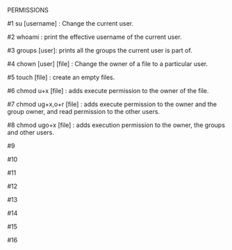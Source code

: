 PERMISSIONS

#1 su [username] : Change the current user.

#2 whoami : print the effective username of the current user.

#3 groups [user]: prints all the groups the current user is part of.

#4 chown [user] [file] : Change the owner of a file to a particular user. 

#5 touch [file] : create an empty files.

#6 chmod u+x [file] : adds execute permission to the owner of the file.

#7 chmod ug+x,o+r [file] : adds execute permission to the owner and the group owner, and read permission to the other users.

#8 chmod ugo+x [file] : adds execution permission to the owner, the groups and other users.

#9

#10

#11

#12

#13

#14

#15

#16
